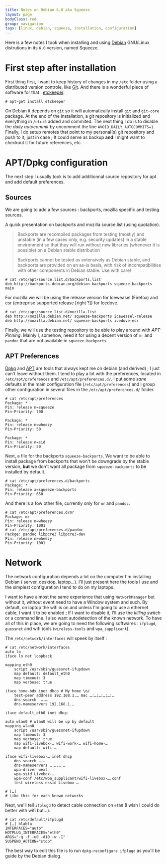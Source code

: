 ```yaml
---
title: Notes on Debian 6.0 aka Squeeze
layout: page
bodyClass: red
group: navigation
tags: [linux, debian, squeeze, installation, configuration]
---
```


Here is a few notes I took when installing and using [Debian](http://debian.org)
GNU/Linux distrutions in its `6.0` version, named Squeeze.

# First step after installation

First thing first, I want to keep history of changes in my `/etc` folder using
a distributed version controle, like [Git](http://git-scm.com). And there is a
wonderful piece of software for that : [etckeeper](http://joeyh.name/code/etckeeper/).

    # apt-get install etckeeper

On Debian it depends on `git` so it will automatically install `git` and `git-core`
package. At the end of the installation, a git repository is initialized and
everything in `/etc` is added and commited. The next thing I do is to disable the
_daily autocommit_ by uncomment the line `AVOID_DAILY_AUTOCOMMITS=1`. Finally, I
do setup remotes that point to my personal(s) git repository and push to it, just
in case ; It could serve as backup __and__ I might want to checkout it for future
references, etc.

# APT/Dpkg configuration

The next step I usually took is to add additionnal source repository for apt and
add default preferences.

## Sources

We are going to add a few sources : backports, mozilla specific and testing sources.

A quick presentation on backports and mozilla source.list (using quotation).

> Backports are recompiled packages from testing (mostly) and unstable (in a few cases only, e.g. security updates) in a stable environment so that they will run without new libraries (whenever it is possible) on a Debian stable distribution
>
> Backports cannot be tested as extensively as Debian stable, and backports are provided on an as-is basis, with risk of incompatibilities with other components in Debian stable. Use with care!

    # cat /etc/apt/source.list.d/backports.list
    deb http://backports.debian.org/debian-backports squeeze-backports main

For mozilla we will be using the release version for Iceweasel (Firefox) and
esr (entreprise supported release [right ?]) for Icedove.

    # cat /etc/apt/source.list.d/mozilla.list
    deb http://mozilla.debian.net/ squeeze-backports iceweasel-release
    deb http://mozilla.debian.net/ squeeze-backports icedove-esr

Finally, we will use the testing repository to be able to play around with 
_APT-Pinning_. Mainly I, somehow, need it for using a decent version of `mr` and
`pandoc` that are not available in `squeeze-backports`.

## APT Preferences

[Dpkg](http://wiki.debian.org/dpkg) and [APT](http://wiki.debian.org/Apt) are tools that always kept me on debian (and derived) ; I just can't
leave without them. I tend to play a lot with the preferences, located in `/etc/apt/preferences`
and `/etc/apt/preferences.d/`. I put some _sane_ defaults in the main configuration
file (`/etc/apt/preferences`) and I group other configuration in several files
in the `/etc/apt/preferences.d/` folder.

    # cat /etc/apt/preferences
    Package: *
    Pin: release n=squeeze
    Pin-Priority: 700

    Package: *
    Pin: release n=wheezy
    Pin-Priority: 50

    Package: *
    Pin: release n=sid
    Pin-Priority: 50

Next, a file for the backports `squeeze-backports`. We want to be able to install
package from backports that won't be downgrade by the stable version, **but** we
don't want all package from `squeeze-backports` to be installed by default.

    # cat /etc/apt/preferences.d/backports
    Package: *
    Pin: release a=squeeze-backports
    Pin-Priority: 650

And there is a fow other file, currently only for `mr` and `pandoc`.

    # cat /etc/apt/preferences.d/mr
    Package: mr
    Pin: release n=wheezy
    Pin-Priority: 1001
    # cat /etc/apt/preferences.d/pandoc
    Packge: pandoc libpcre3 libpcre3-dev
    Pin: release n=wheezy
    Pin-Priority: 1001

# Network

The network configuration depends a lot on the computer I'm installing Debian (
server, desktop, laptop…). I'll just present here the tools I use and the simplest
configuration I tend to do on my laptops.

I want to have almost the same experience that using `NetworkManager` but without
it, without event need to have a Window system and such. By default, on laptop
the wifi is on and unless I'm going to use a ethernet cable, I want it to be
enabled ; If I want to disable it, I'll use the *killing switch* or a command line.
I also want autodetection of the known network. To have all of this in place, we
are going to need the following softwares : `ifplugd`, `guessnet` and wifi tools
(`wireless-tools` and `wpa_supplicant`).

The `/etc/network/interfaces` will speek by itself :

    # cat /etc/network/interfaces
    auto lo
    iface lo net loopback

    mapping eth0
        script /usr/sbin/guessnet-ifupdown
        map default: default_eth0
        map timeout: 3
        map verbose: true

    iface home-bdx inet dhcp # My home \o/
        test-peer address 192.168.1.… mac …:…:…:…:…:…
        dns-search  ….…
        dns-nameservers 192.168.1.…

    iface default_eth0 inet dhcp

    auto wlan0 # wlan0 will be up by default
    mapping wlan0
        script /usr/sbin/guessnet-ifupdown
        map timeout: 3
        map verbose: true
        map wifi-livebox-… wifi-work-… wifi-home-…
        map default: wifi-…

    iface wifi-livebox-… inet dhcp
        dns-search ….…
        dns-nameservers ….….….…
        wpa-driver wext
        wpa-ssid Livebox-…
        wpa-conf /etc/wpa_supplicant/wifi-livebox-….conf
        test wireless essid Livebox-…

    # […]
    # Like this for each known networks

Next, we'll tell `ifplugd` to detect cable connection on `eth0` (I wish I could
do better with wifi but…).

    # cat /etc/default/ifplugd
    # […] blabla
    INTERFACES="auto"
    HOTPLUG_INTERFACES="eth0"
    ARGS="-q -f -u0 -d10 -w -I"
    SUSPEND_ACTION="stop"

The best way to edit this file is to run `dpkg-reconfigure ifplugd` as you'll
be guide by the Debian dialog.

<!--
# Laptop

laptop-mode-tools, unburden-home, optim boot & co

# Xorg

xorg, urxvt, …

# Development & sysadmin

lxc, schroot, …

## Debian

pbuilder, …
-->
